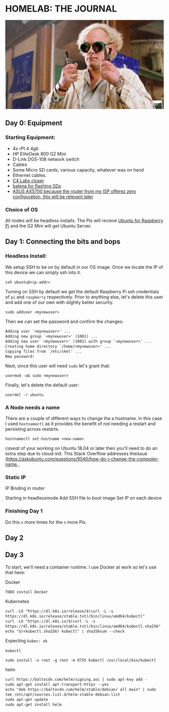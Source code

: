 # HOMELAB: THE JOURNAL

![yup](1point21.png)

## Day 0: Equipment

### Starting Equipment:
* 4x rPI 4 4gb
* HP EliteDesk 800 G2 Mini
* D-Link DGS-108 network switch
* Cables
* Some Micro SD cards, various capacity, whatever was on hand
* Ethernet cables.
* [C4 Labs cluser](https://www.amazon.com/gp/product/B0844YSJWB/ref=ppx_yo_dt_b_asin_title_o04_s00?ie=UTF8&th=1)
* [balena for flashing SDs](https://www.balena.io/etcher/)
* [ASUS AX5700 because the router from my ISP offerez zero configuration, this will be relevant later](https://www.amazon.com/gp/product/B08BJHS3X7/ref=ppx_yo_dt_b_asin_title_o02_s00?ie=UTF8&psc=1)

### Choice of OS
All nodes will be headless installs. The Pis will recieve [Ubuntu for Raspberry Pi](https://ubuntu.com/raspberry-pi) and the G2 Mini will get Ubuntu Server.

## Day 1: Connecting the bits and bops

### Headless Install:

We setup SSH to be on by default in our OS image. Once we locate the IP of this device we can simply ssh into it.
```shell
ssh ubuntu@<ip-addr>
```
Turning on SSH by default we get the default Raspberry Pi ssh credentials of `pi` and `raspberry` respectively. 
Prior to anything else, let's delete this user and add one of our own with slightly better security.


```shell
sudo adduser <mynewuser>
```

Then we can set the password and confirm the changes:
```shell
Adding user `<mynewuser>' ...
Adding new group `<mynewuser>' (1001) ...
Adding new user `<mynewuser>' (1001) with group `<mynewuser>' ...
Creating home directory `/home/<mynewuser>' ...
Copying files from `/etc/skel' ...
New password:
```

Next, since this user will need `sudo` let's grant that:
```shell
usermod -aG sudo <mynewuser>
```

Finally, let's delete the default user:
```shell
userdel -r ubuntu
```

### A Node needs a name

There are a couple of different ways to change the a hostname. In this case I used `hostnamectl` as it provides the benefit of not needing a restart and persisting across restarts.

```
hostnamectl set-hostname <new-name>

```

*caveat* of your working on Ubuntu 18.04 or later then you'll need to do an extra step due to cloud-init. This Stack Overflow addresses theissue (https://askubuntu.com/questions/9540/how-do-i-change-the-computer-name_.


### Static IP

IP Binding in router

Starting in headlessmode
Add SSH file to boot image
Set IP on each device


### Finishing Day 1

Do this `n` more times for the `n` more Pis.

## 

## Day 2

## Day 3

To start, we'll need a container runtime. I use Docker at work so let's use that here:

Docker
```shell
TODO install Docker
```

Kubernetes
```shell
curl -LO "https://dl.k8s.io/release/$(curl -L -s https://dl.k8s.io/release/stable.txt)/bin/linux/amd64/kubectl"
curl -LO "https://dl.k8s.io/$(curl -L -s https://dl.k8s.io/release/stable.txt)/bin/linux/amd64/kubectl.sha256"
echo "$(<kubectl.sha256) kubectl" | sha256sum --check
```
Expecting `kubec: ok`

`kubectl`
```shell
sudo install -o root -g root -m 0755 kubectl /usr/local/bin/kubectl
```

helm
```shell
curl https://baltocdn.com/helm/signing.asc | sudo apt-key add -
sudo apt-get install apt-transport-https --yes
echo "deb https://baltocdn.com/helm/stable/debian/ all main" | sudo tee /etc/apt/sources.list.d/helm-stable-debian.list
sudo apt-get update
sudo apt-get install helm
```


